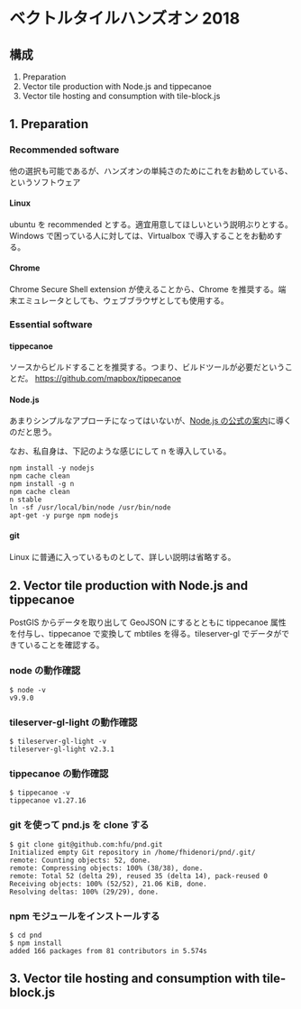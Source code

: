 # ベクトルタイルハンズオン 2018
## 構成
1. Preparation
2. Vector tile production with Node.js and tippecanoe
3. Vector tile hosting and consumption with tile-block.js

## 1. Preparation
### Recommended software
他の選択も可能であるが、ハンズオンの単純さのためにこれをお勧めしている、というソフトウェア
#### Linux 
ubuntu を recommended とする。適宜用意してほしいという説明ぶりとする。Windows で困っている人に対しては、Virtualbox で導入することをお勧めする。

#### Chrome
Chrome Secure Shell extension が使えることから、Chrome を推奨する。端末エミュレータとしても、ウェブブラウザとしても使用する。

### Essential software
#### tippecanoe
ソースからビルドすることを推奨する。つまり、ビルドツールが必要だということだ。
https://github.com/mapbox/tippecanoe

#### Node.js
あまりシンプルなアプローチになってはいないが、[Node.js の公式の案内](https://nodejs.org/ja/download/package-manager/#debian-and-ubuntu-based-linux-distributions-debian-ubuntu-linux)に導くのだと思う。

なお、私自身は、下記のような感じにして n を導入している。
```
npm install -y nodejs
npm cache clean
npm install -g n
npm cache clean
n stable
ln -sf /usr/local/bin/node /usr/bin/node
apt-get -y purge npm nodejs
```

#### git
Linux に普通に入っているものとして、詳しい説明は省略する。

## 2. Vector tile production with Node.js and tippecanoe
PostGIS からデータを取り出して GeoJSON にするとともに tippecanoe 属性を付与し、tippecanoe で変換して mbtiles を得る。tileserver-gl でデータができていることを確認する。

### node の動作確認
```console
$ node -v
v9.9.0
```

### tileserver-gl-light の動作確認
```console
$ tileserver-gl-light -v
tileserver-gl-light v2.3.1
```

### tippecanoe の動作確認
```console
$ tippecanoe -v
tippecanoe v1.27.16
```

### git を使って pnd.js を clone する
```console
$ git clone git@github.com:hfu/pnd.git
Initialized empty Git repository in /home/fhidenori/pnd/.git/
remote: Counting objects: 52, done.
remote: Compressing objects: 100% (38/38), done.
remote: Total 52 (delta 29), reused 35 (delta 14), pack-reused 0
Receiving objects: 100% (52/52), 21.06 KiB, done.
Resolving deltas: 100% (29/29), done.
```

### npm モジュールをインストールする
```console
$ cd pnd
$ npm install
added 166 packages from 81 contributors in 5.574s
```

## 3. Vector tile hosting and consumption with tile-block.js
